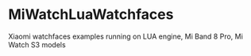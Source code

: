 # MiWatchLuaWatchfaces
Xiaomi watchfaces examples running on LUA engine, Mi Band 8 Pro, Mi Watch S3 models
